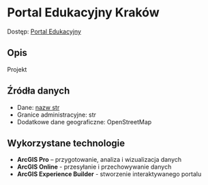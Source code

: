 # Portal Edukacyjny Kraków
Dostęp: [Portal Edukacyjny](https://experience.arcgis.com/experience/5d2f3cb485064624a8c4629ce2a85d51/)

## Opis
Projekt 

## Źródła danych
- Dane: [nazw str](link)
- Granice administracyjne: str
- Dodatkowe dane geograficzne: OpenStreetMap

## Wykorzystane technologie
- **ArcGIS Pro** – przygotowanie, analiza i wizualizacja danych
- **ArcGIS Online** - przesyłanie i przechowywanie danych
- **ArcGIS Experience Builder** - stworzenie interaktywanego portalu




